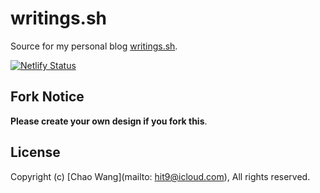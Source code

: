 writings.sh
===========

Source for my personal blog [writings.sh](https://writings.sh).

[![Netlify Status](https://api.netlify.com/api/v1/badges/441b6acc-c150-45d3-a2a9-0ce6fb7af4ac/deploy-status)](https://app.netlify.com/sites/optimistic-varahamihira-3ed7e6/deploys)

Fork Notice
-----------

**Please create your own design if you fork this**.

License
-------

Copyright (c) [Chao Wang](mailto: hit9@icloud.com), All rights reserved.
